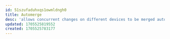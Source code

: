 ```yaml
---
id: 51szufaduhxqs1owmldngh0
title: Automerge
desc: 'allows concurrent changes on different devices to be merged automatically without requiring any central server.'
updated: 1705525819552
created: 1705525783177
---
```

